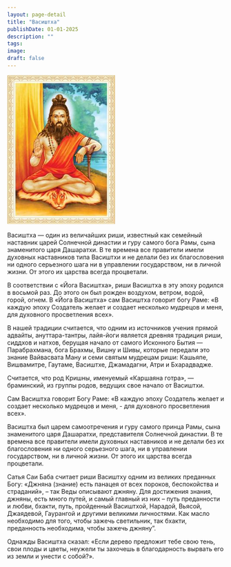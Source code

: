 ```yaml
---
layout: page-detail
title: "Васиштха"
publishDate: 01-01-2025
description: ""
tags:
image:
draft: false
---
```


![Васиштха](/upload/iblock/f30/f306b6ec2f33de9a1b97762dd5063bdf.jpg "Васиштха") 

 Васиштха — один из величайших риши, известный как семейный наставник царей Солнечной династии и гуру самого бога Рамы, сына знаменитого царя Дашаратхи. В те времена все правители имели духовных наставников типа Васиштхи и не делали без их благословения ни одного серьезного шага ни в управлении государством, ни в личной жизни. От этого их царства всегда процветали.

 В соответствии с «Йога Васиштха», риши Васиштха в эту эпоху родился в восьмой раз. До этого он был рожден воздухом, ветром, водой, горой, огнем. В «Йога Васиштха» сам Васиштха говорит богу Раме: «В каждую эпоху Создатель желает и создает несколько мудрецов и меня, для духовного просветления всех».

 В нашей традиции считается, что одним из источников учения прямой адвайты, ануттара-тантры, лайя-йоги является древняя традиция риши, сиддхов и натхов, берущая начало от самого Исконного Бытия — Парабрахмана, бога Брахмы, Вишну и Шивы, которые передали это знание Вайвасвата Ману и семи святым мудрецам риши: Кашьяпе, Вишвамитре, Гаутаме, Васиштхе, Джамадагни, Атри и Бхарадвадже.

 Считается, что род Кришны, именуемый «Каршаяна готра», — браминский, из группы родов, ведущих свое начало от Васиштхи.

 Сам Васиштха говорит Богу Раме: «В каждую эпоху Создатель желает и создает несколько мудрецов и меня, - для духовного просветления всех».

 Васиштха был царем самоотречения и гуру самого принца Рамы, сына знаменитого царя Дашаратхи, представителя Солнечной династии. В те времена все правители имели духовных наставников и не делали без их благословения ни одного серьезного шага, ни в управлении государством, ни в личной жизни. От этого их царства всегда процветали.

 Сатья Саи Баба считает риши Васиштху одним из великих преданных Богу: «Джняна (знание) есть панацея от всех пороков, беспокойства и страданий», – так Веды описывают джняну. Для достижения знания, джняны, есть много путей, и самый главный из них – путь преданности и любви, бхакти, путь, пройденный Васиштхой, Нарадой, Вьясой, Джаядевой, Гаурангой и другими великими личностями. Как масло необходимо для того, чтобы зажечь светильник, так бхакти, преданность необходима, чтобы зажечь джняну”.

 Однажды Васиштха сказал: «Если дерево предложит тебе свою тень, свои плоды и цветы, неужели ты захочешь в благодарность вырвать его из земли и унести с собой?».
  
  
